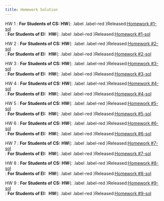```yaml
---
title: Homework Solution
---
```


HW 1
: **For Students of CS:** **HW**{: .label .label-red }Released:[Homework #1-sol](https://basics.sjtu.edu.cn/~yangqizhe/pdf/la2024s/homework/LA-hw1forCSsol.pdf)  
: **For Students of  EI:**&thinsp;&thinsp; **HW**{: .label .label-red }Released:[Homework #1-sol](https://basics.sjtu.edu.cn/~yangqizhe/pdf/la2024s/homework/LA-hw1forEIsol.pdf)  

HW 2
: **For Students of CS:** **HW**{: .label .label-red }Released:[Homework #2-sol](https://basics.sjtu.edu.cn/~yangqizhe/pdf/la2024s/homework/LA-hw2forCSsol.pdf)  
: **For Students of  EI:**&thinsp;&thinsp; **HW**{: .label .label-red }Released:[Homework #2-sol](https://basics.sjtu.edu.cn/~yangqizhe/pdf/la2024s/homework/LA-hw2forEIsol.pdf)  

HW 3
: **For Students of CS:** **HW**{: .label .label-red }Released:[Homework #3-sol](https://basics.sjtu.edu.cn/~yangqizhe/pdf/la2024s/homework/LA-hw3forCSsol.pdf)  
: **For Students of  EI:**&thinsp;&thinsp; **HW**{: .label .label-red }Released:[Homework #3-sol](https://basics.sjtu.edu.cn/~yangqizhe/pdf/la2024s/homework/LA-hw3forEIsol.pdf)  

HW 4
: **For Students of CS:** **HW**{: .label .label-red }Released:[Homework #4-sol](https://basics.sjtu.edu.cn/~yangqizhe/pdf/la2024s/homework/LA-hw4forCSsol.pdf)  
: **For Students of  EI:**&thinsp;&thinsp; **HW**{: .label .label-red }Released:[Homework #4-sol](https://basics.sjtu.edu.cn/~yangqizhe/pdf/la2024s/homework/LA-hw4forEIsol.pdf)  

HW 5
: **For Students of CS:** **HW**{: .label .label-red }Released:[Homework #5-sol](https://basics.sjtu.edu.cn/~yangqizhe/pdf/la2024s/homework/LA-hw5forCSsol.pdf)  
: **For Students of  EI:**&thinsp;&thinsp; **HW**{: .label .label-red }Released:[Homework #5-sol](https://basics.sjtu.edu.cn/~yangqizhe/pdf/la2024s/homework/LA-hw5forEIsol.pdf)  

HW 6
: **For Students of CS:** **HW**{: .label .label-red }Released:[Homework #6-sol](https://basics.sjtu.edu.cn/~yangqizhe/pdf/la2024s/homework/LA-hw6forCSsol.pdf)  
: **For Students of  EI:**&thinsp;&thinsp; **HW**{: .label .label-red }Released:[Homework #6-sol](https://basics.sjtu.edu.cn/~yangqizhe/pdf/la2024s/homework/LA-hw6forEIsol.pdf)  

HW 7
: **For Students of CS:** **HW**{: .label .label-red }Released:[Homework #7-sol](https://basics.sjtu.edu.cn/~yangqizhe/pdf/la2024s/homework/LA-hw7forCSsol.pdf)  
: **For Students of  EI:**&thinsp;&thinsp; **HW**{: .label .label-red }Released:[Homework #7-sol](https://basics.sjtu.edu.cn/~yangqizhe/pdf/la2024s/homework/LA-hw7forEIsol.pdf)  

HW 8
: **For Students of CS:** **HW**{: .label .label-red }Released:[Homework #8-sol](https://basics.sjtu.edu.cn/~yangqizhe/pdf/la2024s/homework/LA-hw8forCSsol.pdf)  
: **For Students of  EI:**&thinsp;&thinsp; **HW**{: .label .label-red }Released:[Homework #8-sol](https://basics.sjtu.edu.cn/~yangqizhe/pdf/la2024s/homework/LA-hw8forEIsol.pdf)  

HW 9
: **For Students of CS:** **HW**{: .label .label-red }Released:[Homework #9-sol](https://basics.sjtu.edu.cn/~yangqizhe/pdf/la2024s/homework/LA-hw9forCSsol.pdf)  
: **For Students of  EI:**&thinsp;&thinsp; **HW**{: .label .label-red }Released:[Homework #9-sol](https://basics.sjtu.edu.cn/~yangqizhe/pdf/la2024s/homework/LA-hw9forEIsol.pdf)  